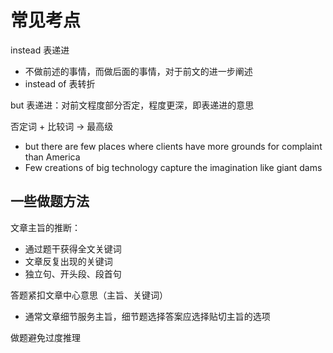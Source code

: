 # 常见考点

instead 表递进

- 不做前述的事情，而做后面的事情，对于前文的进一步阐述
- instead of 表转折

but 表递进：对前文程度部分否定，程度更深，即表递进的意思

否定词 + 比较词 -> 最高级

- but there are few places where clients have more grounds for complaint than America
- Few creations of big technology capture the imagination like giant dams

## 一些做题方法

文章主旨的推断：

- 通过题干获得全文关键词
- 文章反复出现的关键词
- 独立句、开头段、段首句

答题紧扣文章中心意思（主旨、关键词）

- 通常文章细节服务主旨，细节题选择答案应选择贴切主旨的选项

做题避免过度推理

